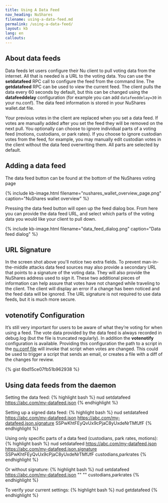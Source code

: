 ```yaml
---
title: Using A Data Feed
nav_heading: NuShares
filename: using-a-data-feed.md
permalink: /using-a-data-feed/
layout: kb
lang: en
callouts:
---
```

## About data feeds

Data feeds let users configure their Nu client to pull voting data from the internet. All that is needed is a URL to the voting data. You can use the **setdatafeed** RPC call to configure the feed from the command line. The **getdatafeed** RPC can be used to view the current feed. The client pulls the data every 60 seconds by default, but this can be changed using the **datafeeddelay** configuration (for example you can add `datafeeddelay=30` in your nu.conf). The data feed information is stored in your NuShares wallet.dat file.

Your previous votes in the client are replaced when you set a data feed. If votes are manually added after you set the feed they will be removed on the next pull. You optionally can choose to ignore individual parts of a voting feed (motions, custodians, or park rates). If you choose to ignore custodian votes from the feed, for example, you may manually edit custodian votes in the client without the data feed overwriting them. All parts are selected by default.

## Adding a data feed

The data feed button can be found at the bottom of the NuShares voting page

{% include kb-image.html filename="nushares_wallet_overview_page.png" caption="NuShares wallet overview" %}

Pressing the data feed button will open up the feed dialog box. From here you can provide the data feed URL, and select which parts of the voting data you would like your client to pull down.

{% include kb-image.html filename="data_feed_dialog.png" caption="Data feed dialog" %}

## URL Signature

In the screen shot above you'll notice two extra fields. To prevent man-in-the-middle attacks data feed sources may also provide a secondary URL that points to a signature of the voting data. They will also provide the NuShares address used to sign it. These two additional pieces of information can help assure that votes have not changed while traveling to the client. The client will display an error if a change has been noticed and the feed data will be ignored. The URL signature is not required to use data feeds, but it is much more secure.

## votenotify Configuration

It’s still very important for users to be aware of what they’re voting for when using a feed. The vote data provided by the data feed is always recorded in debug.log (but the file is truncated regularly). In addition the **votenotify** configuration is available. Providing this configuration the path to a script in the [nu.conf file](http://docs.nubits.com/v1.0/docs/creating-conf-file) will invoke that script when votes are changed. This could be used to trigger a script that sends an email, or creates a file with a diff of the changes for review.

{% gist 6bd15ce07fb51b962938 %}

## Using data feeds from the daemon

Setting the data feed:
{% highlight bash %}
nud setdatafeed https://abc.com/my-datafeed.json
{% endhighlight %}

Setting up a signed data feed:
{% highlight bash %}
nud setdatafeed https://abc.com/my-datafeed.json https://abc.com/my-datafeed.json.signature SSPwKhtFEyQvUx9cPjaC8yUxdeNrTMfJfF
{% endhighlight %}

Using only specific parts of a data feed (custodians, park rates, motions):
{% highlight bash %}
nud setdatafeed https://abc.com/my-datafeed.json https://abc.com/my-datafeed.json.signature SSPwKhtFEyQvUx9cPjaC8yUxdeNrTMfJfF custodians,parkrates
{% endhighlight %}

Or without signature:
{% highlight bash %}
nud setdatafeed https://abc.com/my-datafeed.json "" "" custodians,parkrates
{% endhighlight %}

To verify your current settings:
{% highlight bash %}
nud getdatafeed
{% endhighlight %}
